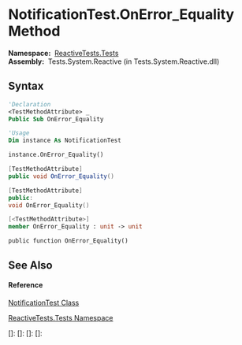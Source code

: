 # NotificationTest.OnError\_Equality Method

**Namespace:**  [ReactiveTests.Tests](ReactiveTests.Tests\ReactiveTests.Tests.md)  
**Assembly:**  Tests.System.Reactive (in Tests.System.Reactive.dll)

## Syntax

```vb
'Declaration
<TestMethodAttribute> _
Public Sub OnError_Equality
```

```vb
'Usage
Dim instance As NotificationTest

instance.OnError_Equality()
```

```csharp
[TestMethodAttribute]
public void OnError_Equality()
```

```c++
[TestMethodAttribute]
public:
void OnError_Equality()
```

```fsharp
[<TestMethodAttribute>]
member OnError_Equality : unit -> unit 
```

```jscript
public function OnError_Equality()
```

## See Also

#### Reference

[NotificationTest Class](NotificationTest\NotificationTest.md)

[ReactiveTests.Tests Namespace](ReactiveTests.Tests\ReactiveTests.Tests.md)

[]: 
[]: 
[]: 
[]: 